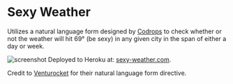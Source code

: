 Sexy Weather
==
Utilizes a natural language form designed by [Codrops](https://github.com/codrops/NaturalLanguageForm) to check whether or not the weather will hit 69° (be sexy) in any given city in the span of either a day or week.

![screenshot](http://i.imgur.com/fgfdmEX.png)
Deployed to Heroku at: [sexy-weather.com](http://sexy-weather.com).

Credit to [Venturocket](https://github.com/Venturocket) for their natural language form directive.
